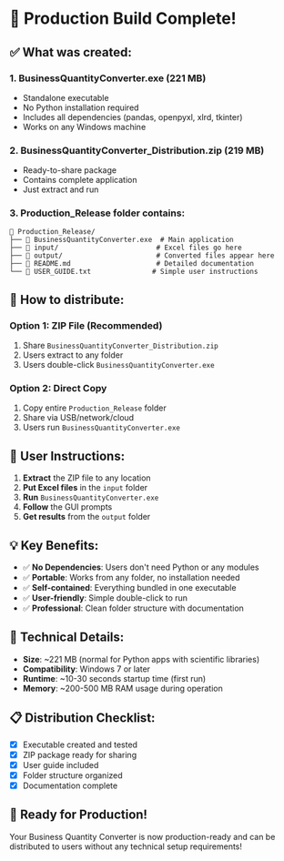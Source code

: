# 🚀 Production Build Complete!

## ✅ What was created:

### 1. **BusinessQuantityConverter.exe** (221 MB)
- Standalone executable 
- No Python installation required
- Includes all dependencies (pandas, openpyxl, xlrd, tkinter)
- Works on any Windows machine

### 2. **BusinessQuantityConverter_Distribution.zip** (219 MB)
- Ready-to-share package
- Contains complete application
- Just extract and run

### 3. **Production_Release folder** contains:
```
📁 Production_Release/
├── 📄 BusinessQuantityConverter.exe  # Main application
├── 📁 input/                        # Excel files go here
├── 📁 output/                       # Converted files appear here
├── 📄 README.md                     # Detailed documentation
└── 📄 USER_GUIDE.txt               # Simple user instructions
```

## 🎯 How to distribute:

### Option 1: ZIP File (Recommended)
1. Share `BusinessQuantityConverter_Distribution.zip`
2. Users extract to any folder
3. Users double-click `BusinessQuantityConverter.exe`

### Option 2: Direct Copy
1. Copy entire `Production_Release` folder
2. Share via USB/network/cloud
3. Users run `BusinessQuantityConverter.exe`

## 👥 User Instructions:

1. **Extract** the ZIP file to any location
2. **Put Excel files** in the `input` folder
3. **Run** `BusinessQuantityConverter.exe`
4. **Follow** the GUI prompts
5. **Get results** from the `output` folder

## 💡 Key Benefits:

- ✅ **No Dependencies**: Users don't need Python or any modules
- ✅ **Portable**: Works from any folder, no installation needed
- ✅ **Self-contained**: Everything bundled in one executable
- ✅ **User-friendly**: Simple double-click to run
- ✅ **Professional**: Clean folder structure with documentation

## 🔧 Technical Details:

- **Size**: ~221 MB (normal for Python apps with scientific libraries)
- **Compatibility**: Windows 7 or later
- **Runtime**: ~10-30 seconds startup time (first run)
- **Memory**: ~200-500 MB RAM usage during operation

## 📋 Distribution Checklist:

- [x] Executable created and tested
- [x] ZIP package ready for sharing
- [x] User guide included
- [x] Folder structure organized
- [x] Documentation complete

## 🎉 Ready for Production!

Your Business Quantity Converter is now production-ready and can be distributed to users without any technical setup requirements!
